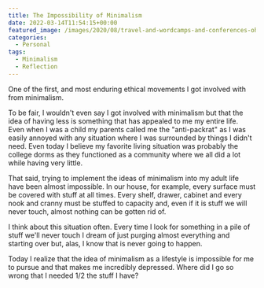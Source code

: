 ```yaml
---
title: The Impossibility of Minimalism
date: 2022-03-14T11:54:15+00:00
featured_image: /images/2020/08/travel-and-wordcamps-and-conferences-oh-my.jpg
categories:
  - Personal
tags:
  - Minimalism
  - Reflection
---
```


One of the first, and most enduring ethical movements I got involved with from minimalism.

To be fair, I wouldn't even say I got involved with minimalism but that the idea of having less is something that has appealed to me my entire life. Even when I was a child my parents called me the "anti-packrat" as I was easily annoyed with any situation where I was surrounded by things I didn't need. Even today I believe my favorite living situation was probably the college dorms as they functioned as a community where we all did a lot while having very little.

That said, trying to implement the ideas of minimalism into my adult life have been almost impossible. In our house, for example, every surface must be covered with stuff at all times. Every shelf, drawer, cabinet and every nook and cranny must be stuffed to capacity and, even if it is stuff we will never touch, almost nothing can be gotten rid of.

I think about this situation often. Every time I look for something in a pile of stuff we'll never touch I dream of just purging almost everything and starting over but, alas, I know that is never going to happen.

Today I realize that the idea of minimalism as a lifestyle is impossible for me to pursue and that makes me incredibly depressed. Where did I go so wrong that I needed 1/2 the stuff I have?